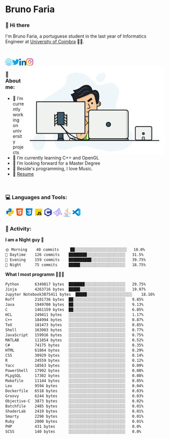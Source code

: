 # Bruno Faria

### 👋 Hi there

I'm Bruno Faria, a portuguese student in the last year of Informatics Engineer at [University of Coimbra](uc.pt/en) 👨‍🎓.

<br/>

[<img align="left" width="22px" alt="Website" src="https://github.com/brunofaria1322/brunofaria1322/blob/master/assets/social/global.svg"/>][website]
[<img align="left" width="22px" alt="Twitter" src="https://github.com/brunofaria1322/brunofaria1322/blob/master/assets/social/twitter.svg"/>][twitter]
[<img align="left" width="22px" alt="LinkedIn" src="https://github.com/brunofaria1322/brunofaria1322/blob/master/assets/social/linkedin.svg"/>][linkedin]
[<img align="left" width="22px" alt="Instagram" src="https://github.com/brunofaria1322/brunofaria1322/blob/master/assets/social/instagram.svg"/>][instagram]

<img align="right" height = "280" alt="GIF" src="https://github.com/brunofaria1322/brunofaria1322/blob/master/assets/animation.gif"/>

<br />

### 📕 About me:

- 🔭 I’m currently working on university projects
- 🌱 I’m currently learning C++ and OpenGL
- 💼 I’m looking forward for a Master Degree
- 💙 Beside's programming, I love Music.
- 📝 [Resume](https://en.wikipedia.org/wiki/HTTP_404)


<br />

### 💻 Languages and Tools:

<img align="left" width="30px" alt= "Python" src="https://github.com/brunofaria1322/brunofaria1322/blob/master/assets/skills/python.svg"/>
<img align="left" width="30px" alt= "Html5" src="https://github.com/brunofaria1322/brunofaria1322/blob/master/assets/skills/html5.svg"/>
<img align="left" width="30px" alt= "Css3" src="https://github.com/brunofaria1322/brunofaria1322/blob/master/assets/skills/css3.svg"/>
<img align="left" width="30px" alt= "JavaScript" src="https://github.com/brunofaria1322/brunofaria1322/blob/master/assets/skills/javascript.svg"/>
<img align="left" width="30px" alt= "C" src="https://github.com/brunofaria1322/brunofaria1322/blob/master/assets/skills/c.svg"/>
<img align="left" width="30px" alt= "Matlab" src="https://github.com/brunofaria1322/brunofaria1322/blob/master/assets/skills/matlab.svg"/>
<img align="left" width="30px" alt= "Java" src="https://github.com/brunofaria1322/brunofaria1322/blob/master/assets/skills/java.svg"/>
<img align="left" width="30px" alt= "Visual Studio Code" src="https://github.com/brunofaria1322/brunofaria1322/blob/master/assets/skills/vscode.svg"/>

<br />
<br />

### 🚩 Activity:

<!--START_SECTION:stats-->
**I am a Night guy 🌙** 

```text
🌞 Morning    40 commits     ██░░░░░░░░░░░░░░░░░░░░░░░	10.0% 
🌆 Daytime    126 commits    ████████░░░░░░░░░░░░░░░░░	31.5% 
🌃 Evening    159 commits    ██████████░░░░░░░░░░░░░░░	39.75% 
🌙 Night      75 commits     █████░░░░░░░░░░░░░░░░░░░░	18.75%

```
**What I most programm 👨🏽‍💻** 

```text
Python       6349817 bytes  ███████░░░░░░░░░░░░░░░░░░	29.75% 
Jinja        4263716 bytes  █████░░░░░░░░░░░░░░░░░░░░	19.97% 
Jupyter Notebook3875411 bytes  █████░░░░░░░░░░░░░░░░░░░░	18.16% 
Roff         2101736 bytes  ██░░░░░░░░░░░░░░░░░░░░░░░	9.85% 
Java         1949700 bytes  ██░░░░░░░░░░░░░░░░░░░░░░░	9.13% 
C            1461159 bytes  ██░░░░░░░░░░░░░░░░░░░░░░░	6.85% 
HCL          249411 bytes   ░░░░░░░░░░░░░░░░░░░░░░░░░	1.17% 
C++          184994 bytes   ░░░░░░░░░░░░░░░░░░░░░░░░░	0.87% 
TeX          181473 bytes   ░░░░░░░░░░░░░░░░░░░░░░░░░	0.85% 
Shell        163983 bytes   ░░░░░░░░░░░░░░░░░░░░░░░░░	0.77% 
JavaScript   159916 bytes   ░░░░░░░░░░░░░░░░░░░░░░░░░	0.75% 
MATLAB       111854 bytes   ░░░░░░░░░░░░░░░░░░░░░░░░░	0.52% 
C#           74175 bytes    ░░░░░░░░░░░░░░░░░░░░░░░░░	0.35% 
HTML         61864 bytes    ░░░░░░░░░░░░░░░░░░░░░░░░░	0.29% 
CSS          30929 bytes    ░░░░░░░░░░░░░░░░░░░░░░░░░	0.14% 
R            24559 bytes    ░░░░░░░░░░░░░░░░░░░░░░░░░	0.12% 
Yacc         18563 bytes    ░░░░░░░░░░░░░░░░░░░░░░░░░	0.09% 
PowerShell   17992 bytes    ░░░░░░░░░░░░░░░░░░░░░░░░░	0.08% 
PLpgSQL      17302 bytes    ░░░░░░░░░░░░░░░░░░░░░░░░░	0.08% 
Makefile     11144 bytes    ░░░░░░░░░░░░░░░░░░░░░░░░░	0.05% 
Lex          9594 bytes     ░░░░░░░░░░░░░░░░░░░░░░░░░	0.04% 
Dockerfile   6518 bytes     ░░░░░░░░░░░░░░░░░░░░░░░░░	0.03% 
Groovy       6244 bytes     ░░░░░░░░░░░░░░░░░░░░░░░░░	0.03% 
Objective-C  3873 bytes     ░░░░░░░░░░░░░░░░░░░░░░░░░	0.02% 
Batchfile    2485 bytes     ░░░░░░░░░░░░░░░░░░░░░░░░░	0.01% 
ShaderLab    2419 bytes     ░░░░░░░░░░░░░░░░░░░░░░░░░	0.01% 
Smarty       2298 bytes     ░░░░░░░░░░░░░░░░░░░░░░░░░	0.01% 
Ruby         2000 bytes     ░░░░░░░░░░░░░░░░░░░░░░░░░	0.01% 
PHP          431 bytes      ░░░░░░░░░░░░░░░░░░░░░░░░░	0.0% 
SCSS         140 bytes      ░░░░░░░░░░░░░░░░░░░░░░░░░	0.0%
```


<!--END_SECTION:stats-->


[website]: https://brunofaria1322.github.io
[twitter]: https://twitter.com/brunofaria_1322
[instagram]: https://instagram.com/brunofaria_1322
[linkedin]: https://linkedin.com/in/bruno-faria
